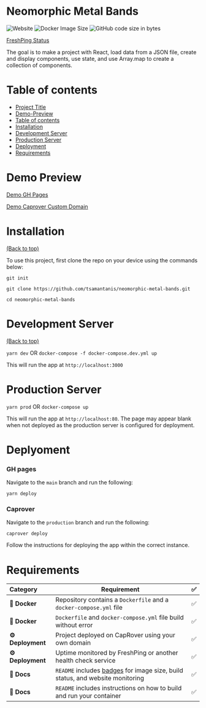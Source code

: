 # Neomorphic Metal Bands

![Website](https://img.shields.io/website?url=https%3A%2F%2Fneomorphic-metal-bands.iamtsamart.com%2F)
![Docker Image Size](https://img.shields.io/badge/docker%20image%20size-23.2MB-blue)
![GitHub code size in bytes](https://img.shields.io/github/languages/code-size/tsamantanis/neomorphic-metal-bands)


[FreshPing Status](https://statuspage.freshping.io/57422-NeomorphicMetalBands)

The goal is to make a project with React, load data from a JSON file, create and display components, use state, and use Array.map to create a collection of components.

# Table of contents

-   [Project Title](#project-title)
-   [Demo-Preview](#demo-preview)
-   [Table of contents](#table-of-contents)
-   [Installation](#installation)
-   [Development Server](#development-server)
-   [Production Server](#production-server)
-   [Deployment](#deployment)
-   [Requirements](#requirements)

# Demo Preview

[Demo GH Pages](https://tsamantanis.github.io/neomorphic-metal-bands/)

[Demo Caprover Custom Domain](https://neomorphic-metal-bands.iamtsamart.com/)

# Installation

[(Back to top)](#table-of-contents)

To use this project, first clone the repo on your device using the commands below:

`git init`

`git clone https://github.com/tsamantanis/neomorphic-metal-bands.git`

`cd neomorphic-metal-bands`


# Development Server

[(Back to top)](#table-of-contents)

`yarn dev`
OR
`docker-compose -f docker-compose.dev.yml up`

This will run the app at `http://localhost:3000`

# Production Server

`yarn prod`
OR
`docker-compose up`

This will run the app at `http://localhost:80`. The page may appear blank when not deployed as the production server is configured for deployment.

# Deplyoment

### GH pages

Navigate to the `main` branch and run the following:

`yarn deploy`

### Caprover 

Navigate to the `production` branch and run the following:

`caprover deploy`

Follow the instructions for deploying the app within the correct instance. 


# Requirements

|  Category  | Requirement                                                                                          | ✅ |
|:---------- |------------------------------------------------------------------------------------------------------|:-:|
| **🐳 Docker** | Repository contains a `Dockerfile` and a `docker-compose.yml` file                                  | ✅ |
| **🐳 Docker** | `Dockerfile` and `docker-compose.yml` file build without error                                      | ✅ |
| **⚙️ Deployment** | Project deployed on CapRover using your own domain | ✅ |
| **⚙️ Deployment** | Uptime monitored by FreshPing or another health check service | ✅ |
|  **📝 Docs**  | `README` includes [badges](https://shields.io) for image size, build status, and website monitoring | ✅ |
|  **📝 Docs**  | `README` includes instructions on how to build and run your container                               | ✅ |